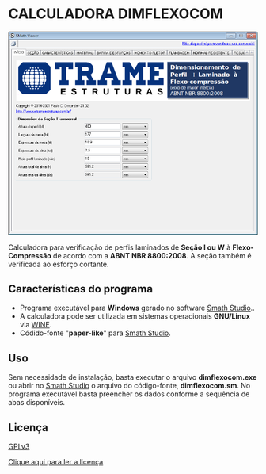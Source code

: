 # CALCULADORA DIMFLEXOCOM


![](dimflexocom.png)

Calculadora para verificação de perfis laminados de **Seção I ou W** à **Flexo-Compressão** de acordo com a **ABNT NBR 8800:2008**. A seção também é verificada ao esforço cortante.

## Características do programa

- Programa executável para **Windows** gerado no software [Smath Studio](https://en.smath.com/view/SMathStudio/summary)..
- A calculadora pode ser utilizada em sistemas operacionais **GNU/Linux** via [WINE](https://www.winehq.org).
- Códido-fonte "**paper-like**" para [Smath Studio](https://en.smath.com/view/SMathStudio/summary).



## Uso

Sem necessidade de instalação, basta executar o arquivo **dimflexocom.exe** ou abrir no [Smath Studio](https://en.smath.com/view/SMathStudio/summary) o arquivo do código-fonte, **dimflexocom.sm**.
No programa executável basta preencher os dados conforme a sequência de abas disponíveis. 


## Licença


[GPLv3](http://www.gnu.org/licenses/)

[Clique aqui para ler a licença](license.txt)




